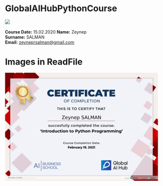 # GlobalAIHubPythonCourse
![](img/logo.png)

**Course Date:** 15.02.2020 
**Name:** Zeynep  
**Surname:** SALMAN  
**Email:** zeyneprsalman@gmail.com  


# Images in ReadFile
<img widht="964" alt="My Certificate" src="https://github.com/zeynepsl/GlobalAIHubPythonCourse/blob/main/myCertificate.png">

